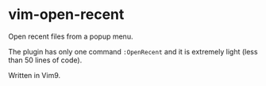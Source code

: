 # vim-open-recent

Open recent files from a popup menu.

The plugin has only one command `:OpenRecent` and it is extremely light (less
than 50 lines of code).

Written in Vim9.
